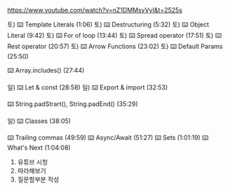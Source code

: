 https://www.youtube.com/watch?v=nZ1DMMsyVyI&t=2525s

토) ⌨️ Template Literals (1:06)
토) ⌨️ Destructuring (5:32)
토) ⌨️ Object Literal (9:42)
토) ⌨️ For of loop (13:44)
토) ⌨️ Spread operator (17:51) 
토) ⌨️ Rest operator (20:57)
토) ⌨️ Arrow Functions (23:02)
토) ⌨️ Default Params (25:50)

⌨️ Array.includes() (27:44)

일) ⌨️ Let & const (28:58)
일) ⌨️ Export & import (32:53)

⌨️ String.padStrart(), String.padEnd() (35:29)

일) ⌨️ Classes (38:05)

⌨️ Trailing commas (49:59)
⌨️ Async/Await (51:27)
⌨️ Sets (1:01:19)
⌨️ What's Next (1:04:08)


1. 유튜브 시청
2. 따라해보기
3. 질문할부분 작성